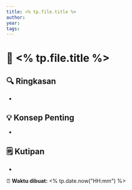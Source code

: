 ```yaml
---
title: <% tp.file.title %>
author:
year:
tags:
---
```


# 📘 <% tp.file.title %>

## 🔍 Ringkasan
- 

## 💡 Konsep Penting
- 

## 🗒️ Kutipan
- 



⏰ **Waktu dibuat:** <% tp.date.now("HH:mm") %>